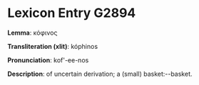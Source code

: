 # Lexicon Entry G2894

**Lemma**: κόφινος

**Transliteration (xlit)**: kóphinos

**Pronunciation**: kof'-ee-nos

**Description**:
of uncertain derivation; a (small) basket:--basket.
